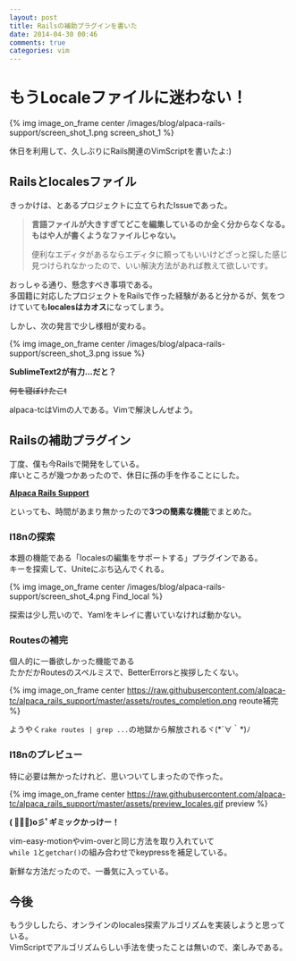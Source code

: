 ```yaml
---
layout: post
title: Railsの補助プラグインを書いた
date: 2014-04-30 00:46
comments: true
categories: vim
---
```


# もうLocaleファイルに迷わない！

{% img image_on_frame center /images/blog/alpaca-rails-support/screen_shot_1.png screen_shot_1 %}

休日を利用して、久しぶりにRails関連のVimScriptを書いたよ:)

<!-- more -->

## Railsとlocalesファイル

きっかけは、とあるプロジェクトに立てられたIssueであった。

> **言語ファイルが大きすぎてどこを編集しているのか全く分からなくなる。**  
> **もはや人が書くようなファイルじゃない。**  
>
> 便利なエディタがあるならエディタに頼ってもいいけどざっと探した感じ見つけられなかったので、いい解決方法があれば教えて欲しいです。

おっしゃる通り、懸念すべき事項である。  
多国籍に対応したプロジェクトをRailsで作った経験があると分かるが、気をつけていても**localesはカオス**になってしまう。  

しかし、次の発言で少し様相が変わる。

{% img image_on_frame center /images/blog/alpaca-rails-support/screen_shot_3.png issue %}

**SublimeText2が有力...だと？**

~~何を寝ぼけたこt~~

alpaca-tcはVimの人である。Vimで解決しんぜよう。

## Railsの補助プラグイン

丁度、僕も今Railsで開発をしている。  
痒いところが幾つかあったので、休日に孫の手を作ることにした。

**[Alpaca Rails Support](https://github.com/alpaca-tc/alpaca_rails_support)**

といっても、時間があまり無かったので**3つの簡素な機能**でまとめた。

### I18nの探索

本題の機能である「localesの編集をサポートする」プラグインである。  
キーを探索して、Uniteにぶち込んでくれる。

{% img image_on_frame center /images/blog/alpaca-rails-support/screen_shot_4.png Find_local %}

探索は少し荒いので、Yamlをキレイに書いていなければ動かない。

### Routesの補完

個人的に一番欲しかった機能である  
たかだかRoutesのスペルミスで、BetterErrorsと挨拶したくない。

{% img image_on_frame center https://raw.githubusercontent.com/alpaca-tc/alpaca_rails_support/master/assets/routes_completion.png reoute補完 %}

ようやく`rake routes | grep ...`の地獄から解放されるヾ(\*´∀｀\*)ﾉ

### I18nのプレビュー

特に必要は無かったけれど、思いついてしまったので作った。

{% img image_on_frame center https://raw.githubusercontent.com/alpaca-tc/alpaca_rails_support/master/assets/preview_locales.gif preview %}

**( ﾟ∀ﾟ)o彡ﾟギミックかっけー！**

vim-easy-motionやvim-overと同じ方法を取り入れていて  
`while 1`と`getchar()`の組み合わせでkeypressを補足している。

新鮮な方法だったので、一番気に入っている。

## 今後

もう少ししたら、オンラインのlocales探索アルゴリズムを実装しようと思っている。  
VimScriptでアルゴリズムらしい手法を使ったことは無いので、楽しみである。
